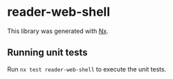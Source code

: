 # reader-web-shell

This library was generated with [Nx](https://nx.dev).

## Running unit tests

Run `nx test reader-web-shell` to execute the unit tests.
